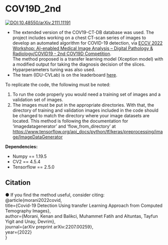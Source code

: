 # COV19D_2nd
[![DOI:10.48550/arXiv.2111.11191](http://img.shields.io/badge/DOI-10.1101/2021.01.08.425840-B31B1B.svg)](https://arxiv.org/abs/2207.00259)

* The extended version of the COV19-CT-DB database was used. The project includes working on a chest CT-scan series of images to develop an automated algorithm for COVID-19 detection, via [ECCV 2022 Workshop: AI-enabled Medical Image Analysis – Digital Pathology & Radiology/COVID19 - 2nd COV19D Competition](https://mlearn.lincoln.ac.uk/eccv-2022-ai-mia/). <br/>
The method proposed is a transfer learning model (Xception model) with a modified output for taking the diagnosis decision of the slices. Hyparperameters tuning was also used.
* The team (IDU-CVLab) is on the leaderboard [here](https://cpb-eu-w2.wpmucdn.com/blogs.lincoln.ac.uk/dist/c/6133/files/2022/07/mia_eccv_2022_leaderboard.pdf).

To replicate the code, the following must be noted:
1. To run the code properly you would need a training set of images and a validation set of images.
2. The images must be put in the appropriate directories. With that, the directory of training and validation images included in the code should be changed to match the directory where your image datasets are located. This method is following the documentation for ‘imagedatagenerator’ and ‘flow_from_directory’ at https://www.tensorflow.org/api_docs/python/tf/keras/preprocessing/image/ImageDataGenerator <br /> 

<b> Dependencies: </b><br/>
- Numpy == 1.19.5
- CV2 == 4.5.4
- Tensorflow == 2.5.0


## Citation
● If you find the method useful, consider citing: <br/>
@article{morani2022covid, <br/>
  title={Covid-19 Detection Using transfer Learning Approach from Computed Temography Images}, <br/>
  author={Morani, Kenan and Balikci, Muhammet Fatih and Altuntas, Tayfun Yigit and Unay, Devrim}, <br/>
  journal={arXiv preprint arXiv:2207.00259}, <br/>
  year={2022} <br/>
}

